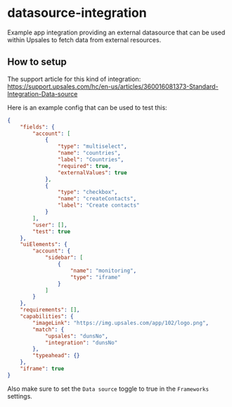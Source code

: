 # datasource-integration
Example app integration providing an external datasource that can be used within Upsales to fetch data from external resources.

## How to setup
The support article for this kind of integration: https://support.upsales.com/hc/en-us/articles/360016081373-Standard-Integration-Data-source

Here is an example config that can be used to test this:
```json
{
	"fields": {
		"account": [
			{
				"type": "multiselect",
				"name": "countries",
				"label": "Countries",
				"required": true,
				"externalValues": true
			},
			{
				"type": "checkbox",
				"name": "createContacts",
				"label": "Create contacts"
			}
		],
		"user": [],
		"test": true
	},
	"uiElements": {
		"account": {
			"sidebar": [
				{
					"name": "monitoring",
					"type": "iframe"
				}
			]
		}
	},
	"requirements": [],
	"capabilities": {
		"imageLink": "https://img.upsales.com/app/102/logo.png",
		"match": {
			"upsales": "dunsNo",
			"integration": "dunsNo"
		},
		"typeahead": {}
	},
	"iframe": true
}
```

Also make sure to set the `Data source` toggle to true in the `Frameworks` settings.